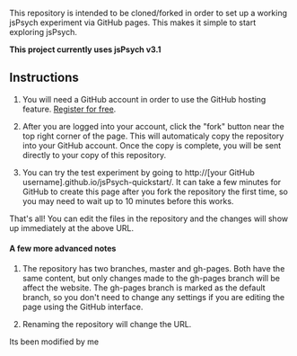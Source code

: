 This repository is intended to be cloned/forked in order to set up a working jsPsych experiment via GitHub pages. This makes it simple to start exploring jsPsych.

**This project currently uses jsPsych v3.1**

Instructions
------------

1. You will need a GitHub account in order to use the GitHub hosting feature. [Register for free](http://www.github.com).

2. After you are logged into your account, click the "fork" button near the top right corner of the page. This will automaticaly copy the repository into your GitHub account. Once the copy is complete, you will be sent directly to your copy of this repository.

3. You can try the test experiment by going to http://[your GitHub username].github.io/jsPsych-quickstart/. It can take a few minutes for GitHub to create this page after you fork the repository the first time, so you may need to wait up to 10 minutes before this works.

That's all! You can edit the files in the repository and the changes will show up immediately at the above URL.

#### A few more advanced notes

1. The repository has two branches, master and gh-pages. Both have the same content, but only changes made to the gh-pages branch will be affect the website. The gh-pages branch is marked as the default branch, so you don't need to change any settings if you are editing the page using the GitHub interface.

2. Renaming the repository will change the URL.

Its been modified by me

